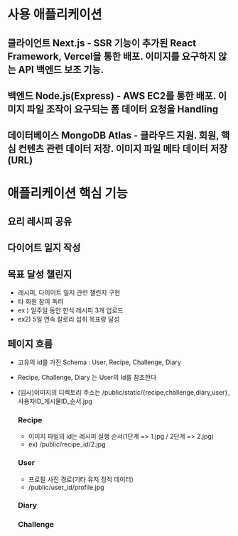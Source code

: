 # 사용 애플리케이션
## 클라이언트 Next.js -  SSR 기능이 추가된 React Framework, Vercel을 통한 배포. 이미지를 요구하지 않는 API 백엔드 보조 기능.
## 백엔드 Node.js(Express) - AWS EC2를 통한 배포. 이미지 파일 조작이 요구되는 폼 데이터 요청을 Handling
## 데이터베이스 MongoDB Atlas - 클라우드 지원. 회원, 핵심 컨텐츠 관련 데이터 저장. 이미지 파일 메타 데이터 저장(URL)

# 애플리케이션 핵심 기능


## 요리 레시피 공유

##  다이어트 일지 작성

## 목표 달성 챌린지

- 레시피, 다이어트 일지 관련 챌린지 구현
- 타 회원 참여 독려
- ex ) 일주일 동안 한식 레시피 3개 업로드
- ex2) 5일 연속 칼로리 섭취 목표량 달성

## 페이지 흐름

- 고유의 id를 가진 Schema : User, Recipe, Challenge, Diary

- Recipe, Challenge, Diary 는 User의 Id를 참조한다

- (임시)이미지의 디렉토리 주소는 /public/static/{recipe,challenge,diary,user}_사용자ID_게시물ID_순서.jpg

  ### Recipe

  - 이미지 파일의 id는 레시피 실행 순서(1단계 => 1.jpg / 2단계 => 2.jpg)
  - ex) /public/recipe_id/2.jpg

  ### User

  - 프로필 사진 경로(기타 유저 정적 데이터)
  - /public/user_id/profile.jpg

  ### Diary

  ### Challenge
